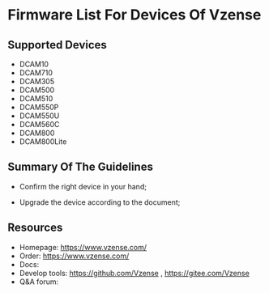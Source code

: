 # Firmware List For Devices Of Vzense

## Supported Devices

- DCAM10
- DCAM710
- DCAM305
- DCAM500
- DCAM510
- DCAM550P
- DCAM550U
- DCAM560C
- DCAM800
- DCAM800Lite

## Summary Of The Guidelines

- Confirm the right device in your hand;

- Upgrade the device according to the document;

## Resources

- Homepage: https://www.vzense.com/
- Order: https://www.vzense.com/
- Docs:
- Develop tools: https://github.com/Vzense , https://gitee.com/Vzense
- Q&A forum:
